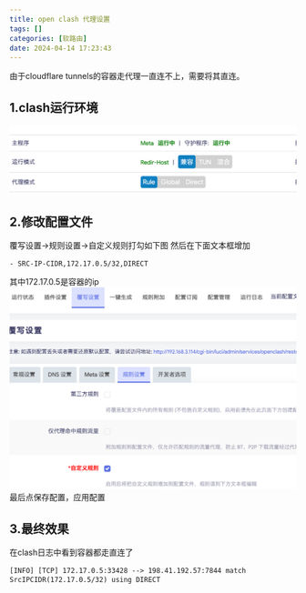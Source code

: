 ```yaml
---
title: open clash 代理设置
tags: []
categories: [软路由]
date: 2024-04-14 17:23:43
---
```

由于cloudflare tunnels的容器走代理一直连不上，需要将其直连。<br>
## 1.clash运行环境
![alt text](./open-clash-设置代理/image.png)
## 2.修改配置文件
覆写设置->规则设置->自定义规则打勾如下图
然后在下面文本框增加
```
- SRC-IP-CIDR,172.17.0.5/32,DIRECT
```
其中172.17.0.5是容器的ip
![alt text](./open-clash-设置代理/image-1.png)
最后点保存配置，应用配置<br>
## 3.最终效果
在clash日志中看到容器都走直连了
```··
[INFO] [TCP] 172.17.0.5:33428 --> 198.41.192.57:7844 match SrcIPCIDR(172.17.0.5/32) using DIRECT
```
